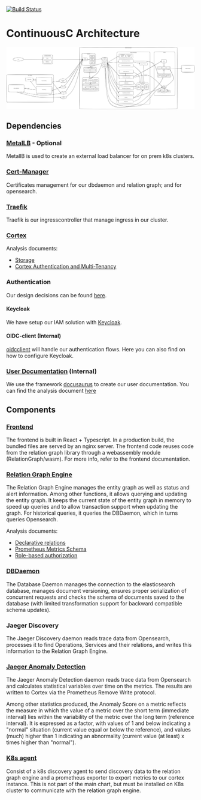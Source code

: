 [![Build Status](https://drone.contc/api/badges/ContinuousC/ContinuousC/status.svg)](https://drone.contc/ContinuousC/ContinuousC)

# ContinuousC Architecture

[![Architecture Overview](ContinuousC%20architecture.svg)](https://excalidraw.com/#json=Nx9X3Iu7My9e-ZXnb8tbt,RszT-6qDpQM8lW01WyUwHw)

## Dependencies 
### [MetalLB](https://metallb.io/) - Optional
  
MetallB is used to create an external load balancer for on prem k8s clusters.

### [Cert-Manager](https://cert-manager.io/)

Certificates management for our dbdaemon and relation graph; and for opensearch.

### [Traefik](https://doc.traefik.io/traefik/)

Traefik is our ingresscontroller that manage ingress in our cluster.

### [Cortex](https://cortexproject.github.io/cortex-helm-chart/)

Analysis documents:

  - [Storage](Storage.pptx)
  - [Cortex Authentication and Multi-Tenancy](Cortex%20Authentication%20and%20Multi-Tenancy.pptx)

### Authentication
Our design decisions can be found [here](Authenticatie.pptx). 

#### Keycloak

We have setup our IAM solution with [Keycloak](https://www.keycloak.org/).

#### OIDC-client (Internal)
[oidcclient](https://gitea.contc/ContinuousC/Auth/src/branch/main/docs) will handle our authentication flows. Here you can also find on how to configure Keycloak.

### [User Documentation](https://gitea.contc/ContinuousC/Documentation) (Internal)

We use the framework [docusaurus](https://docusaurus.io/) to create our user documentation. You can find the analysis document [here](User%20Documentation.pptx)

## Components

### [Frontend](https://gitea.contc/ContinuousC/Frontend/src/branch/main/docs)

The frontend is built in React + Typescript. In a production build,
the bundled files are served by an nginx server. The frontend code
reuses code from the relation graph library through a webassembly
module (RelationGraph/wasm). For more info, refer to the frontend
documentation.

### [Relation Graph Engine](https://gitea.contc/ContinuousC/RelationGraph/src/branch/main/docs)

The Relation Graph Engine manages the entity graph as well as status
and alert information. Among other functions, it allows querying and
updating the entity graph. It keeps the current state of the entity
graph in memory to speed up queries and to allow transaction support
when updating the graph. For historical queries, it queries the
DBDaemon, which in turns queries Opensearch.

Analysis documents:

  - [Declarative relations](Declarative%20relations.pptx)
  - [Prometheus Metrics Schema](Prometheus%20Metrics%20Schema.pptx)
  - [Role-based authorization](Role-based%20authorization.pptx)

### [DBDaemon](https://gitea.contc/ContinuousC/DBDaemon/src/branch/main/docs)

The Database Daemon manages the connection to the elasticsearch
database, manages document versioning, ensures proper serialization of
concurrent requests and checks the schema of documents saved to the
database (with limited transformation support for backward compatible
schema updates).

### Jaeger Discovery

The Jaeger Discovery daemon reads trace data from Opensearch,
processes it to find Operations, Services and their relations, and
writes this information to the Relation Graph Engine.

### [Jaeger Anomaly Detection](https://gitea.contc/ContinuousC/JaegerAnomalyDetection/src/branch/main/docs)

The Jaeger Anomaly Detection daemon reads trace data from Opensearch
and calculates statistical variables over time on the metrics. The
results are written to Cortex via the Prometheus Remove Write
protocol.

Among other statistics produced, the Anomaly Score on a metric
reflects the measure in which the value of a metric over the short
term (immediate interval) lies within the variability of the metric
over the long term (reference interval). It is expressed as a factor,
with values of 1 and below indicating a "normal" situation (current
value equal or below the reference), and values (much) higher than 1
indicating an abnormality (current value (at least) x times higher
than "normal").

### [K8s agent](https://gitea.contc/ContinuousC/K8sDiscovery/src/branch/main/docs)

Consist of a k8s discovery agent to send discovery data to the
relation graph engine and a prometheus exporter to export metrics to
our cortex instance. This is not part of the main chart, but must be installed on K8s cluster to communicate with the relation graph engine.
